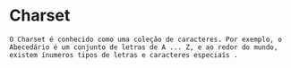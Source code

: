 # Charset 
    O Charset é conhecido como uma coleção de caracteres. Por exemplo, o Abecedário é um conjunto de letras de A ... Z, e ao redor do mundo, existem ínumeros tipos de letras e caracteres especiaís .
    